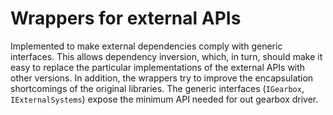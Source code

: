 # Wrappers for external APIs
Implemented to make external dependencies comply with generic interfaces. This allows dependency inversion, which, in turn, should make it easy to replace the particular implementations of the external APIs with other versions. In addition, the wrappers try to improve the encapsulation shortcomings of the original libraries. The generic interfaces (`IGearbox`, `IExternalSystems`) expose the minimum API needed for out gearbox driver.